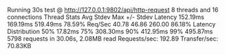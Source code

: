 Running 30s test @ http://127.0.0.1:9802/api/http-request
  8 threads and 16 connections
  Thread Stats   Avg      Stdev     Max   +/- Stdev
    Latency   152.19ms  169.19ms 519.49ms   78.59%
    Req/Sec    40.78     46.86   260.00     86.18%
  Latency Distribution
     50%   17.82ms
     75%  308.30ms
     90%  412.95ms
     99%  495.87ms
  5798 requests in 30.06s, 2.08MB read
Requests/sec:    192.89
Transfer/sec:     70.83KB

